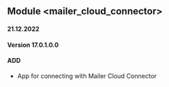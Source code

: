 ## Module <mailer_cloud_connector>

#### 21.12.2022
#### Version 17.0.1.0.0
#### ADD

- App for connecting with Mailer Cloud Connector
